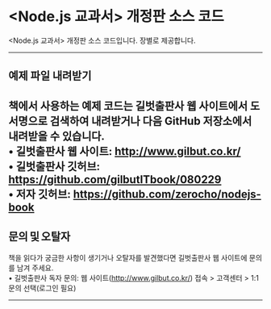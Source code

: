 # <Node.js 교과서> 개정판 소스 코드

<Node.js 교과서> 개정판 소스 코드입니다. 장별로 제공합니다. 

---

## 예제 파일 내려받기
책에서 사용하는 예제 코드는 길벗출판사 웹 사이트에서 도서명으로 검색하여 내려받거나 다음 GitHub 저장소에서 
내려받을 수 있습니다. </br>
• 길벗출판사 웹 사이트: http://www.gilbut.co.kr/ </br>
• 길벗출판사 깃허브: https://github.com/gilbutITbook/080229 </br>
• 저자 깃허브: https://github.com/zerocho/nodejs-book </br>
---

## 문의 및 오탈자
책을 읽다가 궁금한 사항이 생기거나 오탈자를 발견했다면 길벗출판사 웹 사이트에 문의를 남겨 주세요.</br>
• 길벗출판사 독자 문의: 웹 사이트(http://www.gilbut.co.kr/) 접속 > 고객센터 > 1:1 문의 선택(로그인 필요) </br>
 
---

